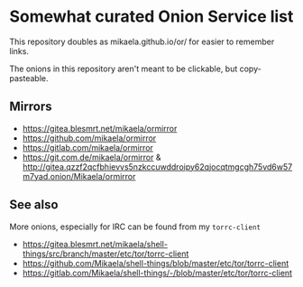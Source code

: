 # Somewhat curated Onion Service list

This repository doubles as mikaela.github.io/or/ for easier to remember
links.

The onions in this repository aren't meant to be clickable, but
copy-pasteable.

## Mirrors

* https://gitea.blesmrt.net/mikaela/ormirror
* https://github.com/mikaela/ormirror
* https://gitlab.com/mikaela/ormirror
* https://git.com.de/mikaela/ormirror & http://gitea.qzzf2qcfbhievvs5nzkccuwddroipy62qjocqtmgcgh75vd6w57m7yad.onion/Mikaela/ormirror

## See also

More onions, especially for IRC can be found from my `torrc-client`

* https://gitea.blesmrt.net/mikaela/shell-things/src/branch/master/etc/tor/torrc-client
* https://github.com/Mikaela/shell-things/blob/master/etc/tor/torrc-client
* https://gitlab.com/Mikaela/shell-things/-/blob/master/etc/tor/torrc-client
